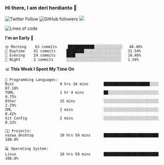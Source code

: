 ### Hi there, I am deri herdianto 👋
![Twitter Follow](https://img.shields.io/twitter/follow/deikatsuo?label=Follow)
![GitHub followers](https://img.shields.io/github/followers/deikatsuo?label=Follow&style=social)
![](https://visitor-badge.glitch.me/badge?page_id=deikatsuo.deikatsuo)

<!--
**deikatsuo/deikatsuo** is a ✨ _special_ ✨ repository because its `README.md` (this file) appears on your GitHub profile.

Here are some ideas to get you started:

- 🔭 I’m currently working on ...
- 🌱 I’m currently learning ...
- 👯 I’m looking to collaborate on ...
- 🤔 I’m looking for help with ...
- 💬 Ask me about ...
- 📫 How to reach me: ...
- 😄 Pronouns: ...
- ⚡ Fun fact: ...
-->

<!--START_SECTION:waka-->
![Lines of code](https://img.shields.io/badge/From%20Hello%20World%20I%27ve%20Written-14226%20lines%20of%20code-blue)

**I'm an Early 🐤** 

```text
🌞 Morning    63 commits     ████████████░░░░░░░░░░░░░   48.46% 
🌆 Daytime    41 commits     ████████░░░░░░░░░░░░░░░░░   31.54% 
🌃 Evening    24 commits     ████░░░░░░░░░░░░░░░░░░░░░   18.46% 
🌙 Night      2 commits      ░░░░░░░░░░░░░░░░░░░░░░░░░   1.54%

```


📊 **This Week I Spent My Time On** 

```text
💬 Programming Languages: 
Rust                     9 hrs 34 mins       █████████████████████░░░░   87.18% 
TOML                     1 hr 4 mins         ██░░░░░░░░░░░░░░░░░░░░░░░   9.75% 
Other                    15 mins             ░░░░░░░░░░░░░░░░░░░░░░░░░   2.29% 
XML                      2 mins              ░░░░░░░░░░░░░░░░░░░░░░░░░   0.42% 
Git Config               2 mins              ░░░░░░░░░░░░░░░░░░░░░░░░░   0.33%

🐱‍💻 Projects: 
nazwa_desktop            10 hrs 59 mins      █████████████████████████   100.0%

💻 Operating System: 
Linux                    10 hrs 59 mins      █████████████████████████   100.0%

```


<!--END_SECTION:waka-->
